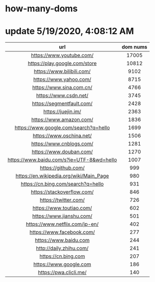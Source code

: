 # how-many-doms

# update 5/19/2020, 4:08:12 AM

url | dom nums
:-: | :-:
https://www.youtube.com/ | 17005
https://play.google.com/store | 10812
https://www.bilibili.com/ | 9102
https://www.yahoo.com/ | 8715
https://www.sina.com.cn/ | 4766
https://www.csdn.net/ | 3745
https://segmentfault.com/ | 2428
https://juejin.im/ | 2363
https://www.amazon.com/ | 1836
https://www.google.com/search?q=hello | 1699
https://www.oschina.net/ | 1506
https://www.cnblogs.com/ | 1281
https://www.douban.com/ | 1270
https://www.baidu.com/s?ie=UTF-8&wd=hello | 1007
https://github.com/ | 999
https://en.wikipedia.org/wiki/Main_Page | 980
https://cn.bing.com/search?q=hello | 931
https://stackoverflow.com/ | 846
https://twitter.com/ | 726
https://www.toutiao.com/ | 602
https://www.jianshu.com/ | 501
https://www.netflix.com/jp-en/ | 402
https://www.facebook.com/ | 277
https://www.baidu.com | 244
http://daily.zhihu.com/ | 241
https://cn.bing.com | 207
https://www.google.com | 186
https://pwa.clicli.me/ | 140
